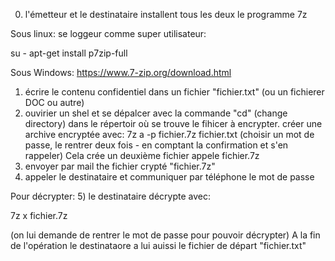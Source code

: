 

0) l'émetteur et le destinataire installent tous les deux le programme 7z

Sous linux:
se loggeur comme super utilisateur:

su -
apt-get install p7zip-full

Sous Windows:
https://www.7-zip.org/download.html


1) écrire le contenu confidentiel dans un fichier "fichier.txt" (ou un fichierer DOC ou autre)
2) ouvirier un shel et se dépalcer avec la commande "cd" (change directory) dans le répertoir où se trouve le fihicer à encrypter. créer une archive encryptée avec:
7z a -p fichier.7z fichier.txt
(choisir un mot de passe, le rentrer deux fois - en comptant la confirmation et s'en rappeler)
Cela crée un deuxième fichier appele fichier.7z
3) envoyer par mail the fichier crypté "fichier.7z"
4) appeler le destinataire et communiquer par téléphone le mot de passe

Pour décrypter:
5) le destinataire décrypte avec:

7z x fichier.7z 

(on lui demande de rentrer le mot de passe pour pouvoir décrypter)
A la fin de l'opération le destinataore a lui auissi le fichier de départ "fichier.txt"
